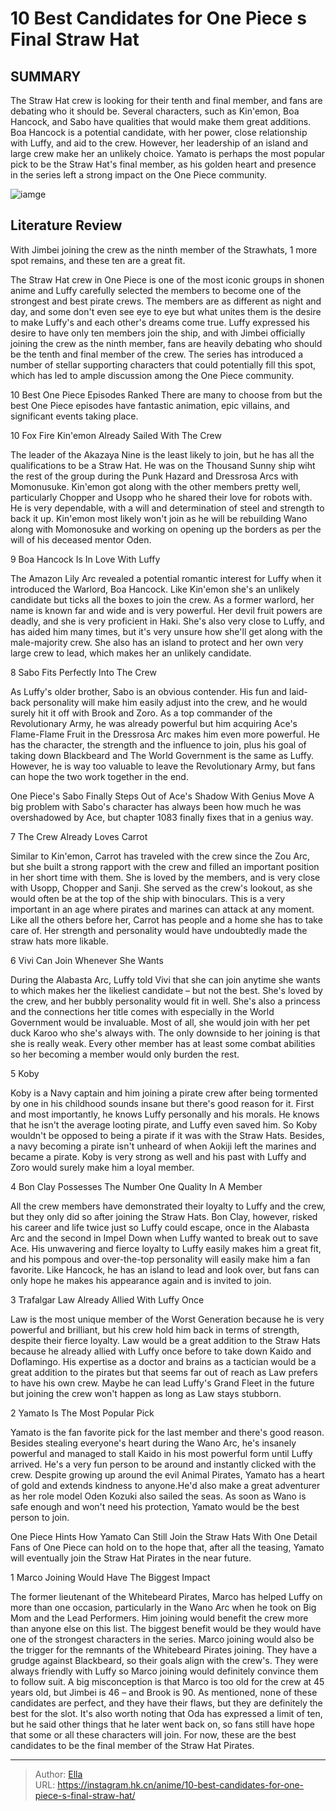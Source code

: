 # 10 Best Candidates for One Piece s Final Straw Hat


## SUMMARY 


 The Straw Hat crew is looking for their tenth and final member, and fans are debating who it should be. Several characters, such as Kin&#39;emon, Boa Hancock, and Sabo have qualities that would make them great additions. 
 Boa Hancock is a potential candidate, with her power, close relationship with Luffy, and aid to the crew. However, her leadership of an island and large crew make her an unlikely choice. 
 Yamato is perhaps the most popular pick to be the Straw Hat&#39;s final member, as his golden heart and presence in the series left a strong impact on the 
One Piece
 community. 

![iamge](https://static1.srcdn.com/wordpress/wp-content/uploads/2023/10/yamato-marco-and-sabo-from-one-piece.jpg)

## Literature Review

With Jimbei joining the crew as the ninth member of the Strawhats, 1 more spot remains, and these ten are a great fit.




The Straw Hat crew in One Piece is one of the most iconic groups in shonen anime and Luffy carefully selected the members to become one of the strongest and best pirate crews. The members are as different as night and day, and some don&#39;t even see eye to eye but what unites them is the desire to make Luffy&#39;s and each other&#39;s dreams come true.
Luffy expressed his desire to have only ten members join the ship, and with Jimbei officially joining the crew as the ninth member, fans are heavily debating who should be the tenth and final member of the crew. The series has introduced a number of stellar supporting characters that could potentially fill this spot, which has led to ample discussion among the One Piece community.
            
 
 10 Best One Piece Episodes Ranked 
There are many to choose from but the best One Piece episodes have fantastic animation, epic villains, and significant events taking place.












 








 10  Fox Fire Kin&#39;emon Already Sailed With The Crew 
        

The leader of the Akazaya Nine is the least likely to join, but he has all the qualifications to be a Straw Hat. He was on the Thousand Sunny ship wiht the rest of the group during the Punk Hazard and Dressrosa Arcs with Momonusuke. Kin&#39;emon got along with the other members pretty well, particularly Chopper and Usopp who he shared their love for robots with. He is very dependable, with a will and determination of steel and strength to back it up. Kin&#39;emon most likely won&#39;t join as he will be rebuilding Wano along with Momonosuke and working on opening up the borders as per the will of his deceased mentor Oden.





 9  Boa Hancock Is In Love With Luffy 
        

The Amazon Lily Arc revealed a potential romantic interest for Luffy when it introduced the Warlord, Boa Hancock. Like Kin&#39;emon she&#39;s an unlikely candidate but ticks all the boxes to join the crew. As a former warlord, her name is known far and wide and is very powerful. Her devil fruit powers are deadly, and she is very proficient in Haki. She&#39;s also very close to Luffy, and has aided him many times, but it&#39;s very unsure how she&#39;ll get along with the male-majority crew. She also has an island to protect and her own very large crew to lead, which makes her an unlikely candidate.





 8  Sabo Fits Perfectly Into The Crew 
        

As Luffy&#39;s older brother, Sabo is an obvious contender. His fun and laid-back personality will make him easily adjust into the crew, and he would surely hit it off with Brook and Zoro. As a top commander of the Revolutionary Army, he was already powerful but him acquiring Ace&#39;s Flame-Flame Fruit in the Dressrosa Arc makes him even more powerful. He has the character, the strength and the influence to join, plus his goal of taking down Blackbeard and The World Government is the same as Luffy. However, he is way too valuable to leave the Revolutionary Army, but fans can hope the two work together in the end.
            
 
 One Piece&#39;s Sabo Finally Steps Out of Ace&#39;s Shadow With Genius Move 
A big problem with Sabo&#39;s character has always been how much he was overshadowed by Ace, but chapter 1083 finally fixes that in a genius way.








 7  The Crew Already Loves Carrot 
        

Similar to Kin&#39;emon, Carrot has traveled with the crew since the Zou Arc, but she built a strong rapport with the crew and filled an important position in her short time with them. She is loved by the members, and is very close with Usopp, Chopper and Sanji. She served as the crew&#39;s lookout, as she would often be at the top of the ship with binoculars. This is a very important in an age where pirates and marines can attack at any moment. Like all the others before her, Carrot has people and a home she has to take care of. Her strength and personality would have undoubtedly made the straw hats more likable.





 6  Vivi Can Join Whenever She Wants 
        

During the Alabasta Arc, Luffy told Vivi that she can join anytime she wants to which makes her the likeliest candidate – but not the best. She&#39;s loved by the crew, and her bubbly personality would fit in well. She&#39;s also a princess and the connections her title comes with especially in the World Government would be invaluable. Most of all, she would join with her pet duck Karoo who she&#39;s always with. The only downside to her joining is that she is really weak. Every other member has at least some combat abilities so her becoming a member would only burden the rest.





 5  Koby 
        

Koby is a Navy captain and him joining a pirate crew after being tormented by one in his childhood sounds insane but there&#39;s good reason for it. First and most importantly, he knows Luffy personally and his morals. He knows that he isn&#39;t the average looting pirate, and Luffy even saved him. So Koby wouldn&#39;t be opposed to being a pirate if it was with the Straw Hats. Besides, a navy becoming a pirate isn&#39;t unheard of when Aokiji left the marines and became a pirate. Koby is very strong as well and his past with Luffy and Zoro would surely make him a loyal member.





 4  Bon Clay Possesses The Number One Quality In A Member 
        

All the crew members have demonstrated their loyalty to Luffy and the crew, but they only did so after joining the Straw Hats. Bon Clay, however, risked his career and life twice just so Luffy could escape, once in the Alabasta Arc and the second in Impel Down when Luffy wanted to break out to save Ace. His unwavering and fierce loyalty to Luffy easily makes him a great fit, and his pompous and over-the-top personality will easily make him a fan favorite. Like Hancock, he has an island to lead and look over, but fans can only hope he makes his appearance again and is invited to join.





 3  Trafalgar Law Already Allied With Luffy Once 
        

Law is the most unique member of the Worst Generation because he is very powerful and brilliant, but his crew hold him back in terms of strength, despite their fierce loyalty. Law would be a great addition to the Straw Hats because he already allied with Luffy once before to take down Kaido and Doflamingo. His expertise as a doctor and brains as a tactician would be a great addition to the pirates but that seems far out of reach as Law prefers to have his own crew. Maybe he can lead Luffy&#39;s Grand Fleet in the future but joining the crew won&#39;t happen as long as Law stays stubborn.





 2  Yamato Is The Most Popular Pick 
        

Yamato is the fan favorite pick for the last member and there&#39;s good reason. Besides stealing everyone&#39;s heart during the Wano Arc, he&#39;s insanely powerful and managed to stall Kaido in his most powerful form until Luffy arrived. He&#39;s a very fun person to be around and instantly clicked with the crew. Despite growing up around the evil Animal Pirates, Yamato has a heart of gold and extends kindness to anyone.He&#39;d also make a great adventurer as her role model Oden Kozuki also sailed the seas. As soon as Wano is safe enough and won&#39;t need his protection, Yamato would be the best person to join.
            
 
 One Piece Hints How Yamato Can Still Join the Straw Hats With One Detail 
Fans of One Piece can hold on to the hope that, after all the teasing, Yamato will eventually join the Straw Hat Pirates in the near future.








 1  Marco Joining Would Have The Biggest Impact 
        

The former lieutenant of the Whitebeard Pirates, Marco has helped Luffy on more than one occasion, particularly in the Wano Arc when he took on Big Mom and the Lead Performers. Him joining would benefit the crew more than anyone else on this list. The biggest benefit would be they would have one of the strongest characters in the series. Marco joining would also be the trigger for the remnants of the Whitebeard Pirates joining. They have a grudge against Blackbeard, so their goals align with the crew&#39;s. They were always friendly with Luffy so Marco joining would definitely convince them to follow suit. A big misconception is that Marco is too old for the crew at 45 years old, but Jimbei is 46 – and Brook is 90.
As mentioned, none of these candidates are perfect, and they have their flaws, but they are definitely the best for the slot. It&#39;s also worth noting that Oda has expressed a limit of ten, but he said other things that he later went back on, so fans still have hope that some or all these characters will join. For now, these are the best candidates to be the final member of the Straw Hat Pirates.

---

> Author: [Ella](https://instagram.hk.cn/)  
> URL: https://instagram.hk.cn/anime/10-best-candidates-for-one-piece-s-final-straw-hat/  

